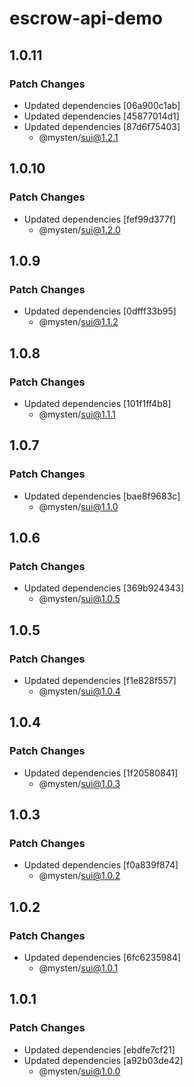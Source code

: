 # escrow-api-demo

## 1.0.11

### Patch Changes

- Updated dependencies [06a900c1ab]
- Updated dependencies [45877014d1]
- Updated dependencies [87d6f75403]
  - @mysten/sui@1.2.1

## 1.0.10

### Patch Changes

- Updated dependencies [fef99d377f]
  - @mysten/sui@1.2.0

## 1.0.9

### Patch Changes

- Updated dependencies [0dfff33b95]
  - @mysten/sui@1.1.2

## 1.0.8

### Patch Changes

- Updated dependencies [101f1ff4b8]
  - @mysten/sui@1.1.1

## 1.0.7

### Patch Changes

- Updated dependencies [bae8f9683c]
  - @mysten/sui@1.1.0

## 1.0.6

### Patch Changes

- Updated dependencies [369b924343]
  - @mysten/sui@1.0.5

## 1.0.5

### Patch Changes

- Updated dependencies [f1e828f557]
  - @mysten/sui@1.0.4

## 1.0.4

### Patch Changes

- Updated dependencies [1f20580841]
  - @mysten/sui@1.0.3

## 1.0.3

### Patch Changes

- Updated dependencies [f0a839f874]
  - @mysten/sui@1.0.2

## 1.0.2

### Patch Changes

- Updated dependencies [6fc6235984]
  - @mysten/sui@1.0.1

## 1.0.1

### Patch Changes

- Updated dependencies [ebdfe7cf21]
- Updated dependencies [a92b03de42]
  - @mysten/sui@1.0.0
